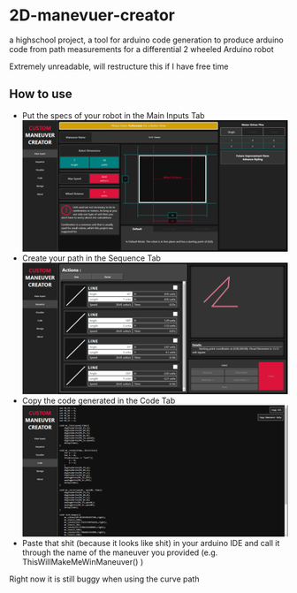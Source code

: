 # 2D-manevuer-creator
a highschool project, a tool for arduino code generation to produce arduino code from path measurements for a differential 2 wheeled Arduino robot

Extremely unreadable, will restructure this if I have free time

## How to use

 - Put the specs of your robot in the Main Inputs Tab
![ScreenShot](/Screenshot/maininputs.png)
 - Create your path in the Sequence Tab
![ScreenShot](/Screenshot/sequence.png)
 - Copy the code generated in the Code Tab
![ScreenShot](/Screenshot/code.png)
 - Paste that shit (because it looks like shit) in your arduino IDE and call it through the name of the maneuver you provided (e.g. ThisWillMakeMeWinManeuver() )

Right now it is still buggy when using the curve path
